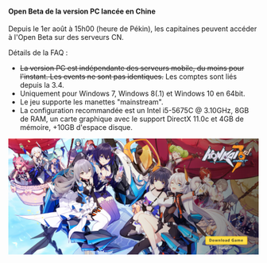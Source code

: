 #### Open Beta de la version PC lancée en Chine

Depuis le 1er août à 15h00 (heure de Pékin), les capitaines peuvent accéder à l'Open Beta sur des serveurs CN.

Détails de la FAQ :

- ~~La version PC est indépendante des serveurs mobile, du moins pour l'instant. Les events ne sont pas identiques.~~ Les comptes sont liés depuis la 3.4.
- Uniquement pour Windows 7, Windows 8(.1) et Windows 10 en 64bit.
- Le jeu supporte les manettes "mainstream".
- La configuration recommandée est un Intel i5-5675C @ 3.10GHz, 8GB de RAM, un carte graphique avec le support DirectX 11.0c et 4GB de mémoire, +10GB d'espace disque.

![Le launcher](/img/news/pc-launcher.png)
